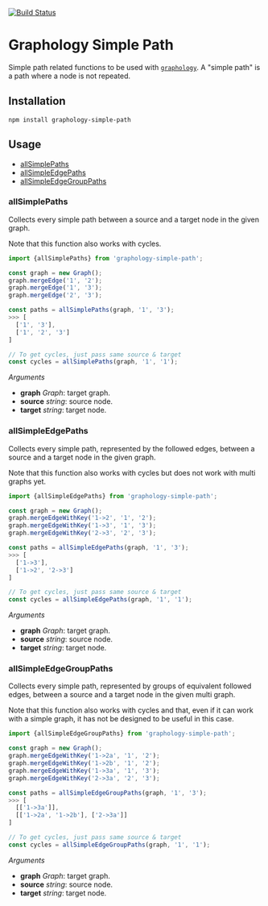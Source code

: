 [![Build Status](https://travis-ci.org/graphology/graphology-simple-path.svg)](https://travis-ci.org/graphology/graphology-simple-path)

# Graphology Simple Path

Simple path related functions to be used with [`graphology`](https://graphology.github.io). A "simple path" is a path where a node is not repeated.

## Installation

```
npm install graphology-simple-path
```

## Usage

* [allSimplePaths](#allsimplepaths)
* [allSimpleEdgePaths](#allsimpleedgepaths)
* [allSimpleEdgeGroupPaths](#allsimpleedgegrouppaths)

### allSimplePaths

Collects every simple path between a source and a target node in the given graph.

Note that this function also works with cycles.

```js
import {allSimplePaths} from 'graphology-simple-path';

const graph = new Graph();
graph.mergeEdge('1', '2');
graph.mergeEdge('1', '3');
graph.mergeEdge('2', '3');

const paths = allSimplePaths(graph, '1', '3');
>>> [
  ['1', '3'],
  ['1', '2', '3']
]

// To get cycles, just pass same source & target
const cycles = allSimplePaths(graph, '1', '1');
```

*Arguments*

* **graph** *Graph*: target graph.
* **source** *string*: source node.
* **target** *string*: target node.

### allSimpleEdgePaths

Collects every simple path, represented by the followed edges, between a source and a target node in the given graph.

Note that this function also works with cycles but does not work with multi graphs yet.

```js
import {allSimpleEdgePaths} from 'graphology-simple-path';

const graph = new Graph();
graph.mergeEdgeWithKey('1->2', '1', '2');
graph.mergeEdgeWithKey('1->3', '1', '3');
graph.mergeEdgeWithKey('2->3', '2', '3');

const paths = allSimpleEdgePaths(graph, '1', '3');
>>> [
  ['1->3'],
  ['1->2', '2->3']
]

// To get cycles, just pass same source & target
const cycles = allSimpleEdgePaths(graph, '1', '1');
```

*Arguments*

* **graph** *Graph*: target graph.
* **source** *string*: source node.
* **target** *string*: target node.

### allSimpleEdgeGroupPaths

Collects every simple path, represented by groups of equivalent followed edges, between a source and a target node in the given multi graph.

Note that this function also works with cycles and that, even if it can work with a simple graph, it has not be designed to be useful in this case.

```js
import {allSimpleEdgeGroupPaths} from 'graphology-simple-path';

const graph = new Graph();
graph.mergeEdgeWithKey('1->2a', '1', '2');
graph.mergeEdgeWithKey('1->2b', '1', '2');
graph.mergeEdgeWithKey('1->3a', '1', '3');
graph.mergeEdgeWithKey('2->3a', '2', '3');

const paths = allSimpleEdgeGroupPaths(graph, '1', '3');
>>> [
  [['1->3a']],
  [['1->2a', '1->2b'], ['2->3a']]
]

// To get cycles, just pass same source & target
const cycles = allSimpleEdgeGroupPaths(graph, '1', '1');
```

*Arguments*

* **graph** *Graph*: target graph.
* **source** *string*: source node.
* **target** *string*: target node.
